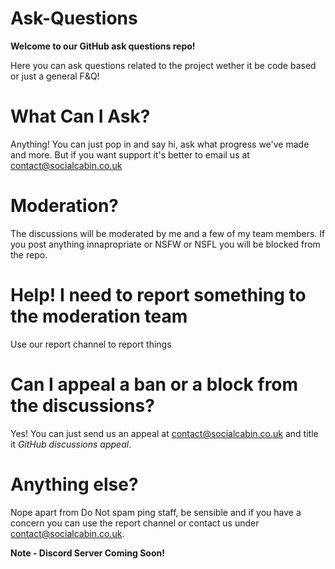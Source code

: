 # Ask-Questions

**Welcome to our GitHub ask questions repo!**

Here you can ask questions related to the project wether it be code based or just a general F&Q!


# What Can I Ask?
Anything! You can just pop in and say hi, ask what progress we've made and more. But if you want support it's better to email us at contact@socialcabin.co.uk

# Moderation?
The discussions will be moderated by me and a few of my team members. If you post anything innapropriate or NSFW or NSFL you will be blocked from the repo.

# Help! I need to report something to the moderation team
Use our report channel to report things

# Can I appeal a ban or a block from the discussions?
Yes! You can just send us an appeal at contact@socialcabin.co.uk and title it _GitHub discussions appeal_.

# Anything else?
Nope apart from Do Not spam ping staff, be sensible and if you have a concern you can use the report channel or contact us under contact@socialcabin.co.uk.

**Note - Discord Server Coming Soon!**
